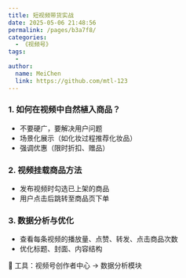 ```yaml
---
title: 短视频带货实战
date: 2025-05-06 21:48:56
permalink: /pages/b3a7f8/
categories:
  - 《视频号》
tags:
  - 
author: 
  name: MeiChen
  link: https://github.com/mtl-123
---
```

### 1. 如何在视频中自然植入商品？

- 不要硬广，要解决用户问题
- 场景化展示（如化妆过程推荐化妆品）
- 强调优惠（限时折扣、赠品）

### 2. 视频挂载商品方法

- 发布视频时勾选已上架的商品
- 用户点击后跳转至商品页下单

### 3. 数据分析与优化

- 查看每条视频的播放量、点赞、转发、点击商品次数
- 优化标题、封面、内容结构

📌 工具：视频号创作者中心 → 数据分析模块
